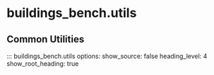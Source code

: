# buildings_bench.utils

## Common Utilities

::: buildings_bench.utils
    options:
        show_source: false
        heading_level: 4
        show_root_heading: true